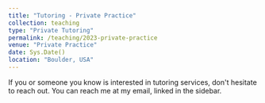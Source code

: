 ```yaml
---
title: "Tutoring - Private Practice"
collection: teaching
type: "Private Tutoring"
permalink: /teaching/2023-private-practice
venue: "Private Practice"
date: Sys.Date()
location: "Boulder, USA"
---
```


If you or someone you know is interested in tutoring services, don't hesitate to reach out. You can reach me at my email, linked in the sidebar. 